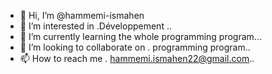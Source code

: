 - 👋 Hi, I’m @hammemi-ismahen
- 👀 I’m interested in .Développement ..
- 🌱 I’m currently learning the whole programming program...
- 💞️ I’m looking to collaborate on .
programming program..
- 📫 How to reach me . hammemi.ismahen22@gmail.com..

<!---
hammemi-ismahen/hammemi-ismahen is a ✨ special ✨ repository because its `README.md` (this file) appears on your GitHub profile.
You can click the Preview link to take a look at your changes.
--->
